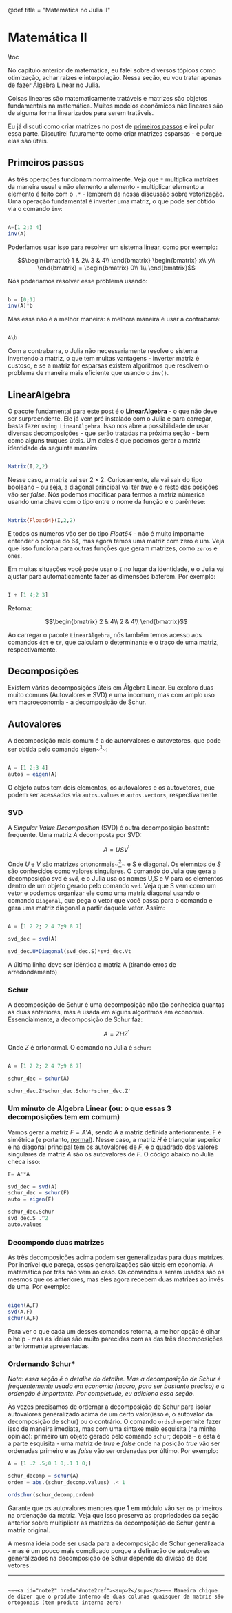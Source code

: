 @def title = "Matemática no Julia II"

# Matemática II

\toc

No capítulo anterior de matemática, eu falei sobre diversos tópicos como otimização, achar raízes e interpolação. Nessa seção, eu vou tratar apenas de fazer Álgebra Linear no Julia.

Coisas lineares são matematicamente tratáveis e matrizes são objetos fundamentais na matemática. Muitos modelos econômicos não lineares são de alguma forma linearizados para serem tratáveis.

Eu já discuti como criar matrizes no post de [primeiros passos](/pub/primeirospassos.html) e irei pular essa parte. Discutirei futuramente como criar matrizes esparsas - e porque elas são úteis.

## Primeiros passos

As três operações funcionam normalmente. Veja que `*` multiplica matrizes da maneira usual e não elemento a elemento - multiplicar elemento a elemento é feito com o `.*` - lembrem da nossa discussão sobre vetorização. Uma operação fundamental é inverter uma matriz, o que pode ser obtido via o comando `inv`:

```julia

A=[1 2;3 4]
inv(A)
```

Poderíamos usar isso para resolver um sistema linear, como por exemplo:

$$\begin{bmatrix}
1 & 2\\
3 & 4\\
\end{bmatrix} \begin{bmatrix}
x\\
y\\
\end{bmatrix} = \begin{bmatrix}
0\\
1\\
\end{bmatrix}$$

Nós poderíamos resolver esse problema usando:

```julia

b = [0;1]
inv(A)*b
```

Mas essa não é a melhor maneira: a melhora maneira é usar a contrabarra:

```julia

A\b
```

Com a contrabarra, o Julia não necessariamente resolve o sistema invertendo a matriz, o que tem muitas vantagens - inverter matriz é custoso, e se a matriz for esparsas existem algoritmos que resolvem o problema de maneira mais eficiente que usando o `inv()`.

## LinearAlgebra

O pacote fundamental para este post é o **LinearAlgebra** - o que não deve ser surpreendente. Ele já vem pré instalado com o Julia e para carregar, basta fazer `using LinearAlgebra`. Isso nos abre a possibilidade de usar diversas decomposições - que serão tratadas na próxima seção - bem como alguns truques úteis. Um deles é que podemos gerar a matriz identidade da seguinte maneira:

```julia

Matrix(I,2,2)
```

Nesse caso, a matriz vai ser $2 \times 2$. Curiosamente, ela vai sair do tipo booleano - ou seja, a diagonal principal vai ter _true_ e o resto das posições vão ser _false_. Nós podemos modificar para termos a matriz númerica usando uma chave com o tipo entre o nome da função e o parêntese:

```julia

Matrix{Float64}(I,2,2)
```

E todos os números vão ser do tipo _Float64_ - não é muito importante entender o porque do 64, mas agora temos uma matriz com zero e um. Veja que isso funciona para outras funções que geram matrizes, como `zeros` e `ones`.

Em muitas situações você pode usar o `I` no lugar da identidade, e o Julia vai ajustar para automaticamente fazer as dimensões baterem. Por exemplo:

```julia

I + [1 4;2 3]
```
Retorna:

$$\begin{bmatrix}
2 & 4\\
2 & 4\\
\end{bmatrix}$$

Ao carregar o pacote `LinearAlgebra`, nós também temos acesso aos comandos `det` e `tr`, que calculam o determinante e o traço de uma matriz, respectivamente.

## Decomposições

Existem várias decomposições úteis em Álgebra Linear. Eu exploro duas muito comuns (Autovalores e SVD) e uma incomum, mas com amplo uso em macroeconomia - a decomposição de Schur.

## Autovalores

 A decomposição mais comum é a de autorvalores e autovetores, que pode ser obtida pelo comando eigen~~~<a href="#note1" id="note1ref"><sup>1</sup></a>~~~:

```julia

A = [1 2;3 4]
autos = eigen(A)
```
O objeto autos tem dois elementos, os autovalores e os autovetores, que podem ser acessados via `autos.values` e `autos.vectors`, respectivamente.

### SVD

A _Singular Value Decomposition_ (SVD) é outra decomposição bastante frequente. Uma matriz $A$ decomposta por SVD:

$$ A = U S V^{\prime}$$

Onde $U$ e $V$ são matrizes ortonormais~~~<a href="#note2" id="note2ref"><sup>2</sup></a>~~~ e S é diagonal. Os elemntos de $S$ são conhecidos como valores singulares. O comando do Julia que gera a decomposição svd é `svd`, e o Julia usa os nomes U,S e V para os elementos dentro de um objeto gerado pelo comando `svd`. Veja que S vem como um vetor e podemos organizar ele como uma matriz diagonal usando o comando `Diagonal`, que pega o vetor que você passa para o comando e gera uma matriz diagonal a partir daquele vetor. Assim:

```julia

A = [1 2 2; 2 4 7;9 8 7]

svd_dec = svd(A)

svd_dec.U*Diagonal(svd_dec.S)*svd_dec.Vt
```
A última linha deve ser idêntica a matriz A (tirando erros de arredondamento)

### Schur

A decomposição de Schur é uma decomposição não tão conhecida quantas as duas anteriores, mas é usada em alguns algoritmos em economia. Essencialmente, a decomposição de Schur faz:

$$ A = Z H Z^\prime $$

Onde $Z$ é ortonormal. O comando no Julia é `schur`:

```julia

A = [1 2 2; 2 4 7;9 8 7]

schur_dec = schur(A)

schur_dec.Z*schur_dec.Schur*schur_dec.Z'
```

### Um minuto de Algebra Linear (ou: o que essas 3 decomposições tem em comum)

Vamos gerar a matriz $F = A'A$, sendo A a matriz definida anteriormente. F é simétrica (e portanto, [normal](https://pt.wikipedia.org/wiki/Matriz_normal)). Nesse caso, a matriz $H$ é triangular superior e na diagonal principal tem os autovalores de $F$, e o quadrado dos valores singulares da matriz $A$ são os autovalores de $F$. O código abaixo no Julia checa isso:

```julia
F= A'*A

svd_dec = svd(A)
schur_dec = schur(F)
auto = eigen(F)

schur_dec.Schur
svd_dec.S .^2
auto.values
```

### Decompondo duas matrizes

As três decomposições acima podem ser generalizadas para duas matrizes. Por incrível que pareça, essas generalizações são úteis em economia. A matemática por trás não vem ao caso. Os comandos a serem usados são os mesmos que os anteriores, mas eles agora recebem duas matrizes ao invés de uma. Por exemplo:

```julia

eigen(A,F)
svd(A,F)
schur(A,F)
```

Para ver o que cada um desses comandos retorna, a melhor opção é olhar o help - mas as ideias são muito parecidas com as das três decomposições anteriormente apresentadas.

### Ordernando Schur*

_Nota: essa seção é o detalhe do detalhe. Mas a decomposição de Schur é frequentemente usada em economia (macro, para ser bastante preciso) e a ordenção é importante. Por completude, eu adiciono essa seção._

Às vezes precisamos de ordernar a decomposição de Schur para isolar autovalores generalizado acima de um certo valor(isso é, o autovalor da decomposição de schur) ou o contrário. O comando `ordschur`permite fazer isso de maneira imediata, mas com uma sintaxe meio esquisita (na minha opinião): primeiro um objeto gerado pelo comando `schur`; depois - e esta é a parte esquisita - uma matriz de _true_ e _false_ onde na posição _true_ vão ser ordenadas primeiro e as _false_ vão ser ordenadas por último. Por exemplo:

```julia
A = [1 .2 .5;0 1 0;.1 1 0;]

schur_decomp = schur(A)
ordem = abs.(schur_decomp.values) .< 1

ordschur(schur_decomp,ordem)
```

Garante que os autovalores menores que 1 em módulo vão ser os primeiros na ordenação da matriz. Veja que isso preserva as propriedades da seção anterior sobre multiplicar as matrizes da decomposição de Schur gerar a matriz original.

A mesma ideia pode ser usada para a decomposição de Schur generalizada - mas é um pouco mais complicado porque a definação de autovalores generalizados na decomposição de Schur depende da divisão de dois vetores.

-----

~~~<a id="note1" href="#note1ref"><sup>1</sup></a>~~~Porque em inglês autovalores são _eigenvalues_ e autovetores são _eigenvectors_.

~~~<a id="note2" href="#note2ref"><sup>2</sup></a>~~~ Maneira chique de dizer que o produto interno de duas colunas quaisquer da matriz são ortogonais (tem produto interno zero)
